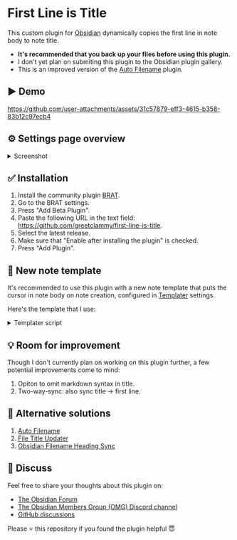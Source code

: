 # First Line is Title

This custom plugin for [Obsidian](https://obsidian.md/) dynamically copies the first line in note body to note title.

- **It's recommended that you back up your files before using this plugin.**
- I don't yet plan on submiting this plugin to the Obsidian plugin gallery.
- This is an improved version of the [Auto Filename](https://github.com/rcsaquino/obsidian-auto-filename) plugin. 

## ▶️ Demo

https://github.com/user-attachments/assets/31c57879-eff3-4615-b358-83b12c97ecb4

## ⚙️ Settings page overview

<details>
  <summary>Screenshot</summary>
<img width="1044" height="1315" alt="settings" src="https://github.com/user-attachments/assets/02798b46-17a3-48c7-8d9f-64298a743d63" />
</details>

## ✅ Installation

1. Install the community plugin [BRAT](https://obsidian.md/plugins?id=obsidian42-brat).
2. Go to the BRAT settings.
3. Press "Add Beta Plugin".
3. Paste the following URL in the text field: https://github.com/greetclammy/first-line-is-title.
4. Select the latest release.
5. Make sure that "Enable after installing the plugin" is checked.
6. Press "Add Plugin".

## 📝 New note template

It's recommended to use this plugin with a new note template that puts the cursor in note body on note creation, configured in [Templater](https://github.com/SilentVoid13/Templater) settings.

Here's the template that I use:

<details>
  <summary>Templater script</summary>

  ```js
---
created: <% moment(tp.file.creation_date()).format("YYYY-MM-DDTHH:mmZ") %>
tags: []
---
<%* 
if (!(/^Untitled(\s\d+)?$/.test(tp.file.title))) { -%>
<% tp.file.title %><% await tp.file.cursor() %>
<%* } -%>
<%*
tp.hooks.on_all_templates_executed(async () => {
  const leaf = app.workspace.activeLeaf;
  leaf.setViewState({
    type: "markdown",
    state: {
      mode: "source", 
      source: false
    }
  });
  await leaf.view.editor.focus();
});
-%>
```
  
</details>

## 💡 Room for improvement

Though I don't currently plan on working on this plugin further, a few potential improvements come to mind:

1. Opiton to omit markdown syntax in title.
2. Two-way-sync: also sync title → first line.

## 👀 Alternative solutions

1. [Auto Filename](https://github.com/rcsaquino/obsidian-auto-filename)
2. [File Title Updater](https://github.com/wenlzhang/obsidian-file-title-updater)
3. [Obsidian Filename Heading Sync](https://github.com/dvcrn/obsidian-filename-heading-sync)

## 💬 Discuss

Feel free to share your thoughts about this plugin on:

- [The Obsidian Forum](https://forum.obsidian.md/t/plugin-to-automatically-copy-first-line-in-note-to-note-title/103558)
- [The Obsidian Members Group (OMG) Discord channel](https://discord.com/channels/686053708261228577/707816848615407697)
- [GitHub discussions](https://github.com/greetclammy/first-line-is-title/discussions)

Please ⭐️ this repository if you found the plugin helpful 😇
